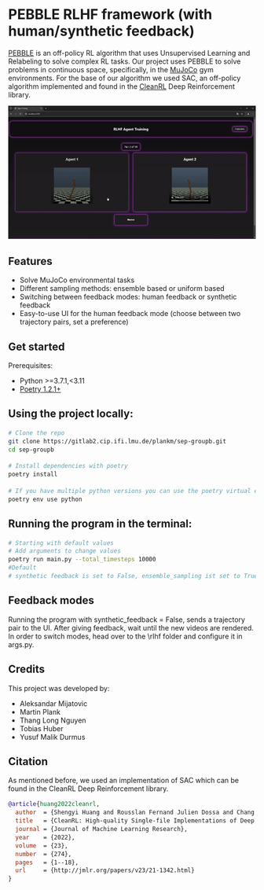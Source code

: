 # PEBBLE RLHF framework (with human/synthetic feedback)

[PEBBLE](https://arxiv.org/abs/2106.05091) is an off-policy RL algorithm that uses Unsupervised Learning and Relabeling to solve
complex RL tasks. 
Our project uses PEBBLE to solve problems in continuous space, specifically, in the [MuJoCo](https://gymnasium.farama.org/environments/mujoco/) gym
environments. 
For the base of our algorithm we used SAC, an off-policy algorithm
implemented and found in the [CleanRL](https://github.com/vwxyzjn/cleanrl) Deep Reinforcement library.


![Demo GIF](demo_gif.gif)
## Features
+ Solve MuJoCo environmental tasks
+ Different sampling methods: ensemble based or uniform based
+ Switching between feedback modes: human feedback or synthetic feedback
+ Easy-to-use UI for the human feedback mode (choose between two trajectory pairs, set a preference)

## Get started
Prerequisites:
* Python >=3.7.1,<3.11
* [Poetry 1.2.1+](https://python-poetry.org)

## Using the project locally:
```bash
# Clone the repo
git clone https://gitlab2.cip.ifi.lmu.de/plankm/sep-groupb.git
cd sep-groupb

# Install dependencies with poetry
poetry install

# If you have multiple python versions you can use the poetry virtual environment that runs python3.10
poetry env use python
```
## Running the program in the terminal:
```bash
# Starting with default values
# Add arguments to change values
poetry run main.py --total_timesteps 10000
#Default
# synthetic feedback is set to False, ensemble_sampling ist set to True                     

```
## Feedback modes
Running the program with synthetic_feedback = False, sends a trajectory pair to the UI. After
giving feedback, wait until the new videos are rendered. In order to switch modes, head over to the
\rlhf folder and configure it in args.py.

## Credits
This project was developed by: 
- Aleksandar Mijatovic
- Martin Plank
- Thang Long Nguyen
- Tobias Huber
- Yusuf Malik Durmus

## Citation
As mentioned before, we used an implementation of SAC which can be found in the CleanRL Deep Reinforcement library.

```bibtex
@article{huang2022cleanrl,
  author  = {Shengyi Huang and Rousslan Fernand Julien Dossa and Chang Ye and Jeff Braga and Dipam Chakraborty and Kinal Mehta and João G.M. Araújo},
  title   = {CleanRL: High-quality Single-file Implementations of Deep Reinforcement Learning Algorithms},
  journal = {Journal of Machine Learning Research},
  year    = {2022},
  volume  = {23},
  number  = {274},
  pages   = {1--18},
  url     = {http://jmlr.org/papers/v23/21-1342.html}
}
```




